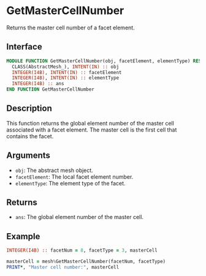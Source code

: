 # GetMasterCellNumber

Returns the master cell number of a facet element.

## Interface

```fortran
MODULE FUNCTION GetMasterCellNumber(obj, facetElement, elementType) RESULT(ans)
  CLASS(AbstractMesh_), INTENT(IN) :: obj
  INTEGER(I4B), INTENT(IN) :: facetElement
  INTEGER(I4B), INTENT(IN) :: elementType
  INTEGER(I4B) :: ans
END FUNCTION GetMasterCellNumber
```

## Description

This function returns the global element number of the master cell associated with a facet element. The master cell is the first cell that contains the facet.

## Arguments

- `obj`: The abstract mesh object.
- `facetElement`: The local facet element number.
- `elementType`: The element type of the facet.

## Returns

- `ans`: The global element number of the master cell.

## Example

```fortran
INTEGER(I4B) :: facetNum = 8, facetType = 3, masterCell

masterCell = mesh%GetMasterCellNumber(facetNum, facetType)
PRINT*, "Master cell number:", masterCell
```

